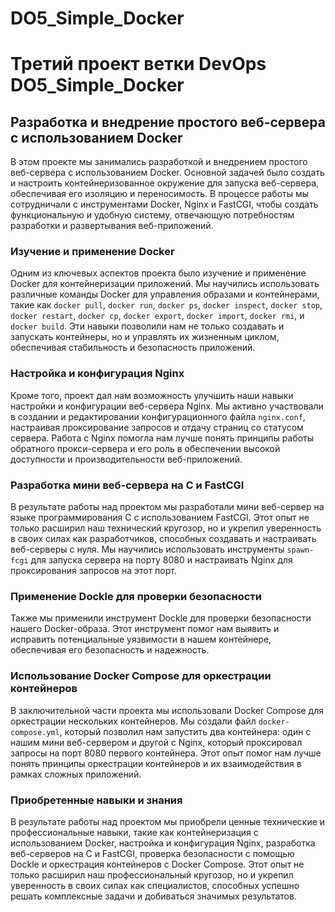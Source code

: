 # DO5_Simple_Docker

# Третий проект ветки DevOps DO5_Simple_Docker

## Разработка и внедрение простого веб-сервера с использованием Docker

В этом проекте мы занимались разработкой и внедрением простого веб-сервера с использованием Docker. Основной задачей было создать и настроить контейнеризованное окружение для запуска веб-сервера, обеспечивая его изоляцию и переносимость. В процессе работы мы сотрудничали с инструментами Docker, Nginx и FastCGI, чтобы создать функциональную и удобную систему, отвечающую потребностям разработки и развертывания веб-приложений.

### Изучение и применение Docker

Одним из ключевых аспектов проекта было изучение и применение Docker для контейнеризации приложений. Мы научились использовать различные команды Docker для управления образами и контейнерами, такие как `docker pull`, `docker run`, `docker ps`, `docker inspect`, `docker stop`, `docker restart`, `docker cp`, `docker export`, `docker import`, `docker rmi`, и `docker build`. Эти навыки позволили нам не только создавать и запускать контейнеры, но и управлять их жизненным циклом, обеспечивая стабильность и безопасность приложений.

### Настройка и конфигурация Nginx

Кроме того, проект дал нам возможность улучшить наши навыки настройки и конфигурации веб-сервера Nginx. Мы активно участвовали в создании и редактировании конфигурационного файла `nginx.conf`, настраивая проксирование запросов и отдачу страниц со статусом сервера. Работа с Nginx помогла нам лучше понять принципы работы обратного прокси-сервера и его роль в обеспечении высокой доступности и производительности веб-приложений.

### Разработка мини веб-сервера на C и FastCGI

В результате работы над проектом мы разработали мини веб-сервер на языке программирования C с использованием FastCGI. Этот опыт не только расширил наш технический кругозор, но и укрепил уверенность в своих силах как разработчиков, способных создавать и настраивать веб-серверы с нуля. Мы научились использовать инструменты `spawn-fcgi` для запуска сервера на порту 8080 и настраивать Nginx для проксирования запросов на этот порт.

### Применение Dockle для проверки безопасности

Также мы применили инструмент Dockle для проверки безопасности нашего Docker-образа. Этот инструмент помог нам выявить и исправить потенциальные уязвимости в нашем контейнере, обеспечивая его безопасность и надежность.

### Использование Docker Compose для оркестрации контейнеров

В заключительной части проекта мы использовали Docker Compose для оркестрации нескольких контейнеров. Мы создали файл `docker-compose.yml`, который позволил нам запустить два контейнера: один с нашим мини веб-сервером и другой с Nginx, который проксировал запросы на порт 8080 первого контейнера. Этот опыт помог нам лучше понять принципы оркестрации контейнеров и их взаимодействия в рамках сложных приложений.

### Приобретенные навыки и знания

В результате работы над проектом мы приобрели ценные технические и профессиональные навыки, такие как контейнеризация с использованием Docker, настройка и конфигурация Nginx, разработка веб-серверов на C и FastCGI, проверка безопасности с помощью Dockle и оркестрация контейнеров с Docker Compose. Этот опыт не только расширил наш профессиональный кругозор, но и укрепил уверенность в своих силах как специалистов, способных успешно решать комплексные задачи и добиваться значимых результатов.
